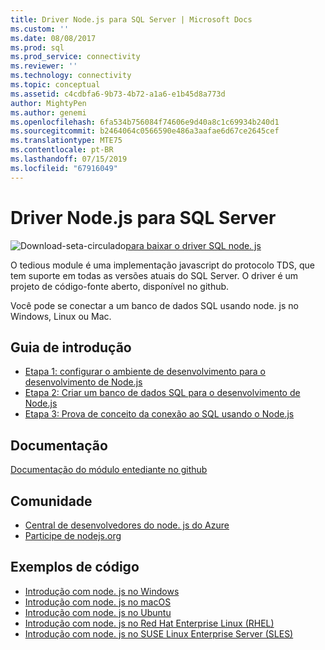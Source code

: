 ```yaml
---
title: Driver Node.js para SQL Server | Microsoft Docs
ms.custom: ''
ms.date: 08/08/2017
ms.prod: sql
ms.prod_service: connectivity
ms.reviewer: ''
ms.technology: connectivity
ms.topic: conceptual
ms.assetid: c4cdbfa6-9b73-4b72-a1a6-e1b45d8a773d
author: MightyPen
ms.author: genemi
ms.openlocfilehash: 6fa534b756084f74606e9d40a8c1c69934b240d1
ms.sourcegitcommit: b2464064c0566590e486a3aafae6d67ce2645cef
ms.translationtype: MTE75
ms.contentlocale: pt-BR
ms.lasthandoff: 07/15/2019
ms.locfileid: "67916049"
---
```

# <a name="nodejs-driver-for-sql-server"></a>Driver Node.js para SQL Server

![Download-seta-circulado](../../ssdt/media/download.png)[para baixar o driver SQL node. js](../sql-connection-libraries.md#anchor-20-drivers-relational-access)

O tedious module é uma implementação javascript do protocolo TDS, que tem suporte em todas as versões atuais do SQL Server. O driver é um projeto de código-fonte aberto, disponível no github.  
  
Você pode se conectar a um banco de dados SQL usando node. js no Windows, Linux ou Mac.  
  
## <a name="getting-started"></a>Guia de introdução  
* [Etapa 1: configurar o ambiente de desenvolvimento para o desenvolvimento de Node.js](step-1-configure-development-environment-for-node-js-development.md)  
* [Etapa 2: Criar um banco de dados SQL para o desenvolvimento de Node.js](step-2-create-a-sql-database-for-node-js-development.md)  
* [Etapa 3: Prova de conceito da conexão ao SQL usando o Node.js](step-3-proof-of-concept-connecting-to-sql-using-node-js.md)  
  
## <a name="documentation"></a>Documentação  
  
[Documentação do módulo entediante no github](https://tediousjs.github.io/tedious/)  
  
## <a name="community"></a>Comunidade  
* [Central de desenvolvedores do node. js do Azure](https://azure.microsoft.com/develop/nodejs/)  
* [Participe de nodejs.org](https://nodejs.org/en/get-involved/)

## <a name="code-examples"></a>Exemplos de código
* [Introdução com node. js no Windows](https://www.microsoft.com/sql-server/developer-get-started/node/windows/)
* [Introdução com node. js no macOS](https://www.microsoft.com/sql-server/developer-get-started/node/mac/)
* [Introdução com node. js no Ubuntu](https://www.microsoft.com/sql-server/developer-get-started/node/ubuntu/)
* [Introdução com node. js no Red Hat Enterprise Linux (RHEL)](https://www.microsoft.com/sql-server/developer-get-started/node/rhel/)
* [Introdução com node. js no SUSE Linux Enterprise Server (SLES)](https://www.microsoft.com/sql-server/developer-get-started/node/sles/)
